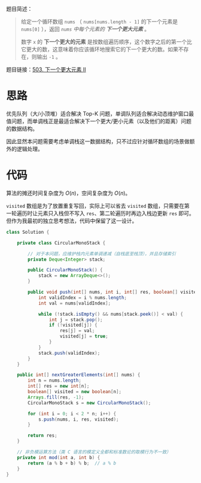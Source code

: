 题目简述：

> 给定一个循环数组 `nums` （ `nums[nums.length - 1]` 的下一个元素是 `nums[0]` ），返回 *`nums` 中每个元素的 **下一个更大元素*** 。
>
> 数字 `x` 的 **下一个更大的元素** 是按数组遍历顺序，这个数字之后的第一个比它更大的数，这意味着你应该循环地搜索它的下一个更大的数。如果不存在，则输出 `-1` 。

题目链接：[503. 下一个更大元素 II](https://leetcode.cn/problems/next-greater-element-ii/)

# 思路

优先队列（大/小顶堆）适合解决 Top-K 问题，单调队列适合解决动态维护窗口最值问题，而单调栈正是最适合解决下一个更大/更小元素（以及他们的距离）问题的数据结构。

因此显然本问题需要考虑单调栈这一数据结构，只不过应针对循环数组的场景做额外的逻辑处理。

# 代码

算法的摊还时间复杂度为 $O(n)$，空间复杂度为 $O(n)$。

`visited` 数组是为了放置重复写回，实际上可以省去 `visited` 数组，只需要在第一轮遍历时让元素只入栈但不写入 `res`、第二轮遍历时再边入栈边更新 `res` 即可。但作为我最初的独立思考想法，代码中保留了这一设计。

```java
class Solution {

    private class CircularMonoStack {

        // 对于本问题，应维护栈内元素单调递减（自栈底至栈顶），并且存储索引
        private Deque<Integer> stack;

        public CircularMonoStack() {
            stack = new ArrayDeque<>();
        }

        public void push(int[] nums, int i, int[] res, boolean[] visited) {
            int validIndex = i % nums.length;
            int val = nums[validIndex];

            while (!stack.isEmpty() && nums[stack.peek()] < val) {
                int j = stack.pop();
                if (!visited[j]) {
                    res[j] = val;
                    visited[j] = true;
                }
            }
            stack.push(validIndex);
        }
    }

    public int[] nextGreaterElements(int[] nums) {
        int n = nums.length;
        int[] res = new int[n];
        boolean[] visited = new boolean[n];
        Arrays.fill(res, -1);
        CircularMonoStack s = new CircularMonoStack();

        for (int i = 0; i < 2 * n; i++) {
            s.push(nums, i, res, visited);
        }

        return res;
    }

    // 非负模运算方法（类 C 语言的模定义全都和标准数论的取模行为不一致）
    private int mod(int a, int b) {
        return (a % b + b) % b;  // a % b
    }
}
```


